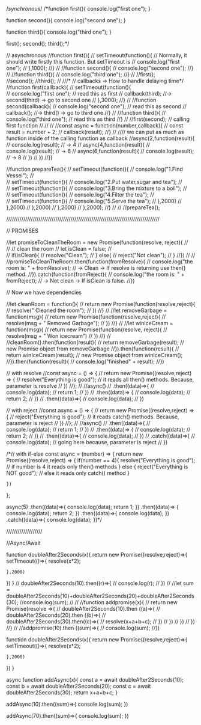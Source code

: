 /*synchronous*/
/*function first(){
    console.log("first one");
}

function second(){
    console.log("second one");
}

function third(){
    console.log("third one");
}

first();
second();
third();*/


// asynchronous
//function first(){
//    setTimeout(function(){            // Normally, it should write firstly this function. But setTimeout is 
//        console.log("first one");
//    },1000);
//}
//
//function second(){
//    console.log("second one");
//}
//
//function third(){
//    console.log("third one");
//}
//
//first();   
//second();
//third();
//
///*
// callbacks    -> How to handle delaying time*/
//function first(callback){
//    setTimeout(function(){             
//        console.log("first one");       // read this as first
//        callback(third);                //-> second(third) -> go to second one
//    },3000);
//}
//
//function second(callback){
//    console.log("second one");          // read this as second
//    callback();                         //-> third() -> go to third one
//}
//
//function third(){
//    console.log("third one");           // read this as third
//}
//
//first(second);    // calling first function
//
//
//
//const async = function(number,callback){
//    const result = number + 2;
//    callback(result);
//}
//
//// we can put as much as function inside of the calling function as callback
//async(2,function(result){
//    console.log(result);            // -> 4
//    async(4,function(result){
//        console.log(result);        // -> 6
//        async(6,function(result){
//            console.log(result);    // -> 8
//        })
//    })
//})    


//function prepareTea(){
//    setTimeout(function(){
//        console.log("1.Find Vessel");
//        
//        setTimeout(function(){
//            console.log("2.Put water,sugar and tea");
//            
//            setTimeout(function(){
//                console.log("3.Bring the mixture to a boil");
//                
//                setTimeout(function(){
//                    console.log("4.Filter the tea");
//                    
//                    setTimeout(function(){
//                        console.log("5.Serve the tea");
//                    },2000)
//                },2000)
//            },2000)
//        },2000)
//    },2000);
//}
//
//
//prepareTea();




/////////////////////////////////////////////////////////////////////////////////

// PROMISES

//let promiseToCleanTheRoom = new Promise(function(resolve, reject){
//    
//    // clean the room 
//    let isClean = false;
//    
//    if(isClean){
//        resolve("Clean");
//    } else{
//        reject("Not clean");
//    }
//})
//
//
//promiseToCleanTheRoom.then(function(fromResolve){
//    console.log("the room is: " + fromResolve);         // -> Clean -> If resolve is returning use then() method.
//}).catch(function(fromReject){
//    console.log("the room is: " + fromReject);          // -> Not clean -> If isClean is false.
//})




// Now we have dependencies 

//let cleanRoom = function(){
//    return new Promise(function(resolve,reject){
//        resolve(" Cleaned the room");
//    })
//}
//
//let removeGarbage = function(msg){
//    return new Promise(function(resolve,reject){
//        resolve(msg + " Removed Garbage");
//    })
//}
//
//let winIceCream = function(msg){
//    return new Promise(function(resolve, reject){
//        resolve(msg + " Won icecream")
//    })
//}
//
//cleanRoom().then(function(result){
//    return removeGarbage(result);     // new Promise object from removeGarbage
//}).then(function(result){
//    return winIceCream(result);       // new Promise object from winIceCream();
//}).then(function(result){
//    console.log("finished" + result);
//})



// with resolve
//const async = () => {
//    return new Promise((resolve,reject) => {
//        resolve("Everything is good");      // it reads all then() methods. Because, parameter is resolve
//    })
//};
//
//async()
//    .then((data)=>{
//        console.log(data);
//        return 1;
//    })
//    .then((data)=> {
//        console.log(data);
//        return 2;
//    })
//    .then((data)=>{
//        console.log(data);
//    })


// with reject
//const async = () => {
//    return new Promise((resolve,reject) => {
//        reject("Everything is good");       // it reads catch() methods. Because, parameter is reject
//    })
//};
//
//async()
//    .then((data)=>{
//        console.log(data);
//        return 1;
//    })
//    .then((data)=> {
//        console.log(data);
//        return 2;
//    })
//    .then((data)=>{
//        console.log(data);
//    })
//    .catch((data)=>{
//        console.log(data);       // going here because, parameter is reject
//    })


/*// with if-else
const async = (number) => {
    return new Promise((resolve,reject) => {
        if(number == 4){
            resolve("Everything is good");        // if number is 4 it reads only then() methods
        } else {
            reject("Everything is NOT good");     // else it reads only catch() method
        }
        
    })
};

async(5)
    .then((data)=>{
        console.log(data);
        return 1;
    })
    .then((data)=> {
        console.log(data);
        return 2;
    })
    .then((data)=>{
        console.log(data);
    })
    .catch((data)=>{
        console.log(data);
    })*/

///////////////////




//Async/Await

function doubleAfter2Seconds(x){
    return new Promise((resolve,reject)=>{
     setTimeout(()=>{
        resolve(x*2);
        
    },2000)                   
                       
  })
}
// doubleAfter2Seconds(10).then((r)=>{
//     console.log(r);
// })
//
//let sum = doubleAfter2Seconds(10)+doubleAfter2Seconds(20)+doubleAfter2Seconds(30);
//console.log(sum);
//
//
//function addpromise(x){
//    return new Promise(resolve =>{
//        doubleAfter2Seconds(10).then ((a)=>{
//            doubleAfter2Seconds(20).then ((b)=>{
//                doubleAfter2Seconds(30).then((c)=>{
//                    resolve(x+a+b+c);
//                })
//            })
//        })
//    })
//}
//
//addpromise(10).then ((sum)=>{
//    console.log(sum);
//})





function doubleAfter2Seconds(x){
    return new Promise((resolve,reject)=>{
     setTimeout(()=>{
        resolve(x*2);
        
    },2000)                   
                       
  })
}

async function addAsync(x){
    const a = await doubleAfter2Seconds(10);
    const b = await doubleAfter2Seconds(20);
    const c = await doubleAfter2Seconds(30);
    return x+a+b+c;
}

addAsync(10).then((sum)=>{
    console.log(sum);
})

addAsync(70).then((sum)=>{
    console.log(sum);
})
